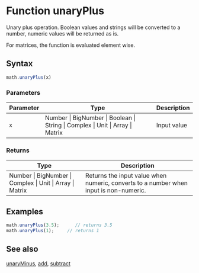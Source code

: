 # Function unaryPlus

Unary plus operation.
Boolean values and strings will be converted to a number, numeric values will be returned as is.

For matrices, the function is evaluated element wise.


## Syntax

```js
math.unaryPlus(x)
```

### Parameters

Parameter | Type | Description
--------- | ---- | -----------
`x` | Number &#124; BigNumber &#124; Boolean &#124; String &#124; Complex &#124; Unit &#124; Array &#124; Matrix |  Input value

### Returns

Type | Description
---- | -----------
Number &#124; BigNumber &#124; Complex &#124; Unit &#124; Array &#124; Matrix |  Returns the input value when numeric, converts to a number when input is non-numeric.


## Examples

```js
math.unaryPlus(3.5);      // returns 3.5
math.unaryPlus(1);     // returns 1
```


## See also

[unaryMinus](unaryMinus.md),
[add](add.md),
[subtract](subtract.md)


<!-- Note: This file is automatically generated from source code comments. Changes made in this file will be overridden. -->

